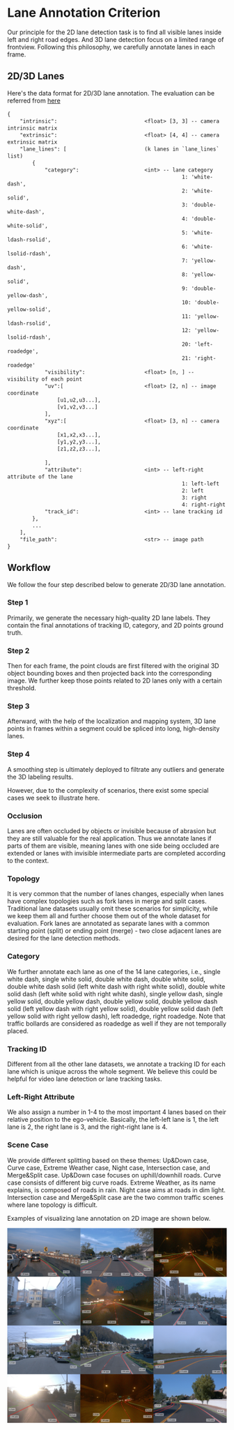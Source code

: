 # Lane Annotation Criterion
Our principle for the 2D lane detection task is to find all visible lanes inside left and right road edges. And 3D lane detection focus on a limited range of frontview. Following this philosophy, we carefully annotate lanes in each frame.
## 2D/3D Lanes
Here's the data format for 2D/3D lane annotation. The evaluation can be referred from [here](../../LANE_evaluation/README.md)
```
{
    "intrinsic":                            <float> [3, 3] -- camera intrinsic matrix
    "extrinsic":                            <float> [4, 4] -- camera extrinsic matrix
    "lane_lines": [                         (k lanes in `lane_lines` list)
        {
            "category":                     <int> -- lane category
                                                        1: 'white-dash',
                                                        2: 'white-solid',
                                                        3: 'double-white-dash',
                                                        4: 'double-white-solid',
                                                        5: 'white-ldash-rsolid',
                                                        6: 'white-lsolid-rdash',
                                                        7: 'yellow-dash',
                                                        8: 'yellow-solid',
                                                        9: 'double-yellow-dash',
                                                        10: 'double-yellow-solid',
                                                        11: 'yellow-ldash-rsolid',
                                                        12: 'yellow-lsolid-rdash',
                                                        20: 'left-roadedge',
                                                        21: 'right-roadedge'
            "visibility":                   <float> [n, ] -- visibility of each point
            "uv":[                          <float> [2, n] -- image coordinate
                [u1,u2,u3...],
                [v1,v2,v3...]
            ],
            "xyz":[                         <float> [3, n] -- camera coordinate
                [x1,x2,x3...],
                [y1,y2,y3...],
                [z1,z2,z3...],

            ],
            "attribute":                    <int> -- left-right attribute of the lane
                                                        1: left-left
                                                        2: left
                                                        3: right
                                                        4: right-right
            "track_id":                     <int> -- lane tracking id
        },
        ...
    ],
    "file_path":                            <str> -- image path
}
```

## Workflow
We follow the four step described below to generate 2D/3D lane annotation.
### Step 1
Primarily, we generate the necessary high-quality 2D lane labels. They contain the final annotations of tracking ID, category, and 2D points ground truth. 
### Step 2
Then for each frame, the point clouds are first filtered with the original 3D object bounding boxes and then projected back into the corresponding image. We further keep those points related to 2D lanes only with a certain threshold.
### Step 3
Afterward, with the help of the localization and mapping system, 3D lane points in frames within a segment could be spliced into long, high-density lanes. 
### Step 4
A smoothing step is ultimately deployed to filtrate any outliers and generate the 3D labeling results.

However, due to the complexity of scenarios, there exist some special cases we seek to illustrate here.
### Occlusion
Lanes are often occluded by objects or invisible because of abrasion but they are still valuable for the real application. Thus we annotate lanes if parts of them are visible, meaning lanes with one side being occluded are extended or lanes with invisible intermediate parts are completed according to the context.
### Topology
It is very common that the number of lanes changes, especially when lanes have complex topologies such as fork lanes in merge and split cases. Traditional lane datasets usually omit these scenarios for simplicity, while we keep them all and further choose them out of the whole dataset for evaluation. Fork lanes are annotated as separate lanes with a common starting point (split) or ending point (merge) - two close adjacent lanes are desired for the lane detection methods.
### Category
We further annotate each lane as one of the 14 lane categories, i.e., single white dash, single white solid, double white dash, double white solid, double white dash solid (left white dash with right white solid), double white solid dash (left white solid with right white dash), single yellow dash, single yellow solid, double yellow dash, double yellow solid, double yellow dash solid (left yellow dash with right yellow solid), double yellow solid dash (left yellow solid with right yellow dash), left roadedge, right roadedge. Note that traffic bollards are considered as roadedge as well if they are not temporally placed.
### Tracking ID
Different from all the other lane datasets, we annotate a tracking ID for each lane which is unique across the whole segment. We believe this could be helpful for video lane detection or lane tracking tasks. 
### Left-Right Attribute
We also assign a number in 1-4 to the most important 4 lanes based on their relative position to the ego-vehicle. Basically, the left-left lane is 1, the left lane is 2, the right lane is 3, and the right-right lane is 4.
### Scene Case
We provide different splitting based on these themes: Up&Down case, Curve case, Extreme Weather case, Night case, Intersection case, and Merge&Split case. Up&Down case focuses on uphill/downhill roads. Curve case consists of different big curve roads. Extreme Weather, as its name explains, is composed of roads in rain. Night case aims at roads in dim light. Intersection case and Merge&Split case are the two common traffic scenes where lane topology is difficult.

Examples of visualizing lane annotation on 2D image are shown below.

![](sup-dataset-lane-1.png) 
